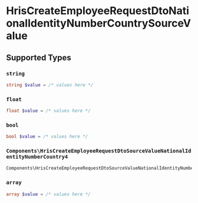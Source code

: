 # HrisCreateEmployeeRequestDtoNationalIdentityNumberCountrySourceValue


## Supported Types

### `string`

```php
string $value = /* values here */
```

### `float`

```php
float $value = /* values here */
```

### `bool`

```php
bool $value = /* values here */
```

### `Components\HrisCreateEmployeeRequestDtoSourceValueNationalIdentityNumberCountry4`

```php
Components\HrisCreateEmployeeRequestDtoSourceValueNationalIdentityNumberCountry4 $value = /* values here */
```

### `array`

```php
array $value = /* values here */
```

